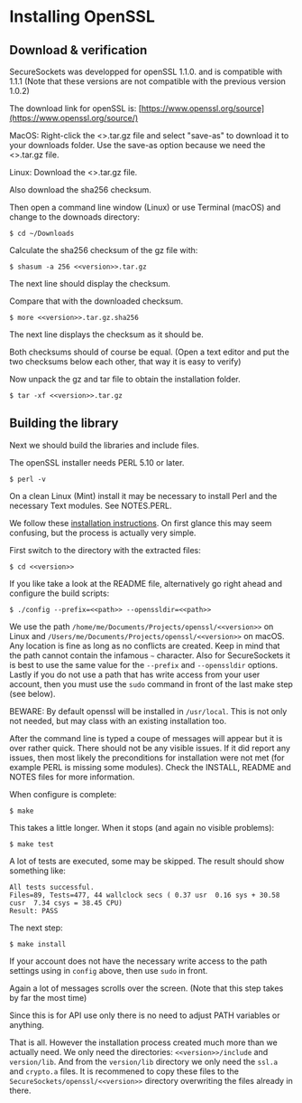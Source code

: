 # Installing OpenSSL

## Download & verification

SecureSockets was developped for openSSL 1.1.0. and is compatible with 1.1.1 (Note that these versions are not compatible with the previous version 1.0.2)

The download link for openSSL is: [https://www.openssl.org/source](https://www.openssl.org/source/)

MacOS: Right-click the <<version>>.tar.gz file and select "save-as" to download it to your downloads folder. Use the save-as option because we need the <<version>>.tar.gz file.

Linux: Download the <<version>>.tar.gz file.

Also download the sha256 checksum. 

Then open a command line window (Linux) or use Terminal (macOS) and change to the downoads directory:

    $ cd ~/Downloads

Calculate the sha256 checksum of the gz file with:

    $ shasum -a 256 <<version>>.tar.gz

The next line should display the checksum.

Compare that with the downloaded checksum.

    $ more <<version>>.tar.gz.sha256

The next line displays the checksum as it should be.

Both checksums should of course be equal. (Open a text editor and put the two checksums below each other, that way it is easy to verify)

Now unpack the gz and tar file to obtain the installation folder.

    $ tar -xf <<version>>.tar.gz

## Building the library

Next we should build the libraries and include files.

The openSSL installer needs PERL 5.10 or later.

    $ perl -v

On a clean Linux (Mint) install it may be necessary to install Perl and the necessary Text modules. See NOTES.PERL.

We follow these [installation instructions](https://wiki.openssl.org/index.php/Compilation_and_Installation). On first glance this may seem confusing, but the process is actually very simple.

First switch to the directory with the extracted files:

    $ cd <<version>>

If you like take a look at the README file, alternatively go right ahead and configure the build scripts:

    $ ./config --prefix=<<path>> --openssldir=<<path>>

We use the path `/home/me/Documents/Projects/openssl/<<version>>` on Linux and `/Users/me/Documents/Projects/openssl/<<version>>` on macOS. Any location is fine as long as no conflicts are created. Keep in mind that the path cannot contain the infamous `~` character. Also for SecureSockets it is best to use the same value for the `--prefix` and `--openssldir` options. Lastly if you do not use a path that has write access from your user account, then you must use the `sudo` command in front of the last make step (see below).

BEWARE:  By default openssl will be installed in `/usr/local`. This is not only not needed, but may class with an existing installation too.

After the command line is typed a coupe of messages will appear but it is over rather quick.
There should not be any visible issues.
If it did report any issues, then most likely the preconditions for installation were not met (for example PERL is missing some modules). Check the INSTALL, README and NOTES files for more information.

When configure is complete:

    $ make

This takes a little longer. When it stops (and again no visible problems):

    $ make test

A lot of tests are executed, some may be skipped. The result should show something like:

    All tests successful.
    Files=89, Tests=477, 44 wallclock secs ( 0.37 usr  0.16 sys + 30.58 cusr  7.34 csys = 38.45 CPU)
    Result: PASS

The next step:

    $ make install

If your account does not have the necessary write access to the path settings using in `config` above, then use `sudo` in front.

Again a lot of messages scrolls over the screen. (Note that this step takes by far the most time)

Since this is for API use only there is no need to adjust PATH variables or anything.

That is all. However the installation process created much more than we actually need. We only need the directories: `<<version>>/include` and `version/lib`. And from the `version/lib` directory we only need the `ssl.a` and `crypto.a` files.
It is recommened to copy these files to the `SecureSockets/openssl/<<version>>` directory overwriting the files already in there.
